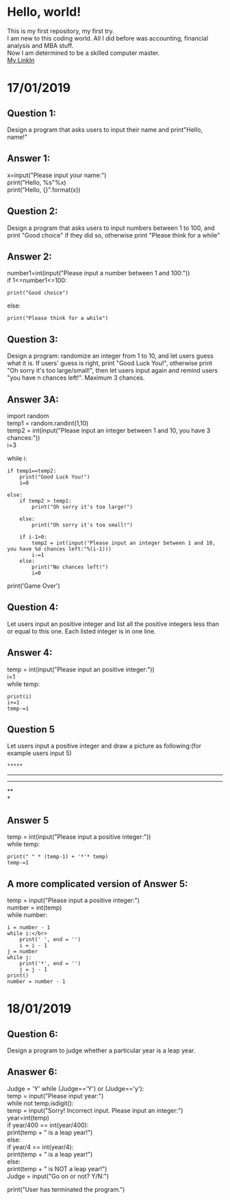 # Hello, world!<br> 
This is my first repository, my first try.   
I am new to this coding world. All I did before was accounting, financial analysis and MBA stuff.    
Now I am determined to be a skilled computer master.    
[My LinkIn](https://www.linkedin.com/in/jin-zhang-412b8516b/)

# 17/01/2019
## Question 1: 
Design a program that asks users to input their name and print"Hello, name!"
## Answer 1: 
x=input("Please input your name:")   
print("Hello, %s"%x)  
print("Hello, {}".format(x))   

## Question 2: 
Design a program that asks users to input numbers between 1 to 100, and print "Good choice" if they did so, otherwise print "Please think for a while"
## Answer 2: 
number1=int(input("Please input a number between 1 and 100:"))   
if 1<=number1<=100:  

    print("Good choice")    
else: 

    print("Please think for a while")  

## Question 3: 
Design a program: randomize an integer from 1 to 10, and let users guess what it is. If users' guess is right, print "Good Luck You!", otherwise print "Oh sorry it's too large/small!", then let users input again and remind users "you have n chances left!". Maximum 3 chances.
## Answer 3A:
import random   
temp1 = random.randint(1,10)   
temp2 = int(input("Please input an integer between 1 and 10, you have 3 chances:"))     
i=3     

while i:   

    if temp1==temp2:  
        print("Good Luck You!")   
        i=0   

    else:   
        if temp2 > temp1:   
            print("Oh sorry it's too large!")   
           
        else:   
            print("Oh sorry it's too small!")   
   
        if i-1>0:   
            temp2 = int(input("Please input an integer between 1 and 10, you have %d chances left:"%(i-1)))   
            i-=1   
        else:   
            print("No chances left!")   
            i=0   
print('Game Over')   

## Question 4:
Let users input an positive integer and list all the positive integers less than or equal to this one. Each listed integer is in one line.
## Answer 4:
temp = int(input("Please input an positive integer:"))    
i=1    
while temp:

    print(i)    
    i+=1   
    temp-=1   
    
## Question 5
Let users input a positive integer and draw a picture as following:(for example users input 5)
    
    *****   
   ****   
  ***   
 **   
*   
## Answer 5

temp = int(input("Please input a positive integer:"))   
while temp:   
    
    print(" " * (temp-1) + '*'* temp)   
    temp-=1   
## A more complicated version of Answer 5:
temp = input("Please input a positive integer:")   
number = int(temp)   
while number:   
    
    i = number - 1   
    while i:</br>
        print(' ', end = '')   
        i = i - 1   
    j = number   
    while j:   
        print('*', end = '')   
        j = j - 1   
    print()   
    number = number - 1   
# 18/01/2019    
## Question 6:
Design a program to judge whether a particular year is a leap year.
## Anaswer 6:
Judge = 'Y'
while (Judge=='Y') or (Judge=='y'):   
    temp = input("Please input year:")   
    while not temp.isdigit():   
        temp = input("Sorry! Incorrect input. Please input an integer:")   
    year=int(temp)   
    if year/400 == int(year/400):   
        print(temp + " is a leap year!")   
    else:   
        if year/4 == int(year/4):   
            print(temp + " is a leap year!")   
        else:   
            print(temp + " is NOT a leap year!")   
    Judge = input("Go on or not? Y/N:")   
    
print("User has terminated the program.")   
